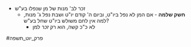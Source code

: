 - זכר לב' מנות של מן שנפלו בע"ש
	- **חשק שלמה** - אם המן לא נפל ביו"ט, וביום ה' קודם יו"ט ושבת נפל ג' מנות, למה אין לחם משולש ביו"ט שחל בע"ש?
		* לא כ"כ קשה, הוא רק	*זכר* למן

#פרק_יוט_תשפה 